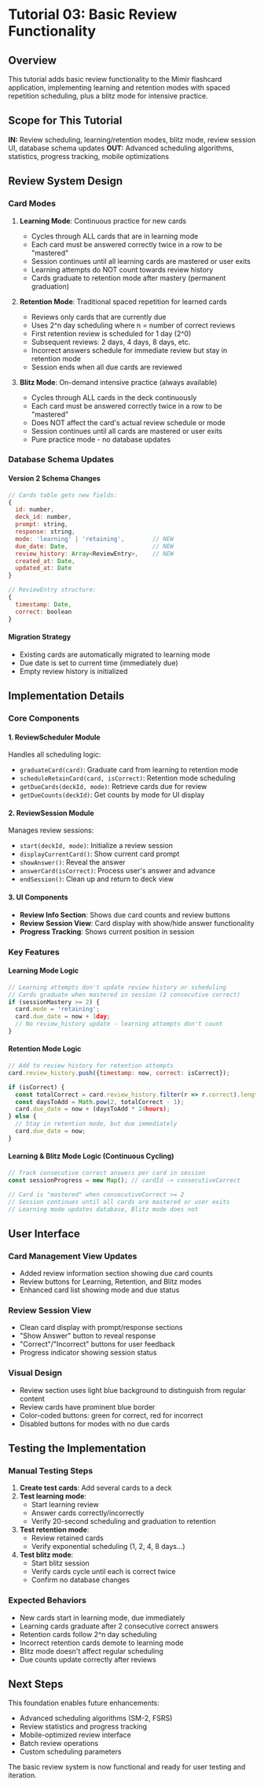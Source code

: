 # Tutorial 03: Basic Review Functionality

## Overview
This tutorial adds basic review functionality to the Mimir flashcard application, implementing learning and retention modes with spaced repetition scheduling, plus a blitz mode for intensive practice.

## Scope for This Tutorial
**IN:** Review scheduling, learning/retention modes, blitz mode, review session UI, database schema updates
**OUT:** Advanced scheduling algorithms, statistics, progress tracking, mobile optimizations

## Review System Design

### Card Modes
1. **Learning Mode**: Continuous practice for new cards
   - Cycles through ALL cards that are in learning mode
   - Each card must be answered correctly twice in a row to be "mastered"
   - Session continues until all learning cards are mastered or user exits
   - Learning attempts do NOT count towards review history
   - Cards graduate to retention mode after mastery (permanent graduation)

2. **Retention Mode**: Traditional spaced repetition for learned cards
   - Reviews only cards that are currently due
   - Uses 2^n day scheduling where n = number of correct reviews
   - First retention review is scheduled for 1 day (2^0)
   - Subsequent reviews: 2 days, 4 days, 8 days, etc.
   - Incorrect answers schedule for immediate review but stay in retention mode
   - Session ends when all due cards are reviewed

3. **Blitz Mode**: On-demand intensive practice (always available)
   - Cycles through ALL cards in the deck continuously
   - Each card must be answered correctly twice in a row to be "mastered"
   - Does NOT affect the card's actual review schedule or mode
   - Session continues until all cards are mastered or user exits
   - Pure practice mode - no database updates

### Database Schema Updates

#### Version 2 Schema Changes
```javascript
// Cards table gets new fields:
{
  id: number,
  deck_id: number,
  prompt: string,
  response: string,
  mode: 'learning' | 'retaining',        // NEW
  due_date: Date,                        // NEW
  review_history: Array<ReviewEntry>,    // NEW
  created_at: Date,
  updated_at: Date
}

// ReviewEntry structure:
{
  timestamp: Date,
  correct: boolean
}
```

#### Migration Strategy
- Existing cards are automatically migrated to learning mode
- Due date is set to current time (immediately due)
- Empty review history is initialized

## Implementation Details

### Core Components

#### 1. ReviewScheduler Module
Handles all scheduling logic:
- `graduateCard(card)`: Graduate card from learning to retention mode
- `scheduleRetainCard(card, isCorrect)`: Retention mode scheduling
- `getDueCards(deckId, mode)`: Retrieve cards due for review
- `getDueCounts(deckId)`: Get counts by mode for UI display

#### 2. ReviewSession Module
Manages review sessions:
- `start(deckId, mode)`: Initialize a review session
- `displayCurrentCard()`: Show current card prompt
- `showAnswer()`: Reveal the answer
- `answerCard(isCorrect)`: Process user's answer and advance
- `endSession()`: Clean up and return to deck view

#### 3. UI Components
- **Review Info Section**: Shows due card counts and review buttons
- **Review Session View**: Card display with show/hide answer functionality
- **Progress Tracking**: Shows current position in session

### Key Features

#### Learning Mode Logic
```javascript
// Learning attempts don't update review history or scheduling
// Cards graduate when mastered in session (2 consecutive correct)
if (sessionMastery >= 2) {
  card.mode = 'retaining';
  card.due_date = now + 1day;
  // No review_history update - learning attempts don't count
}
```

#### Retention Mode Logic
```javascript
// Add to review history for retention attempts
card.review_history.push({timestamp: now, correct: isCorrect});

if (isCorrect) {
  const totalCorrect = card.review_history.filter(r => r.correct).length;
  const daysToAdd = Math.pow(2, totalCorrect - 1);
  card.due_date = now + (daysToAdd * 24hours);
} else {
  // Stay in retention mode, but due immediately
  card.due_date = now;
}
```

#### Learning & Blitz Mode Logic (Continuous Cycling)
```javascript
// Track consecutive correct answers per card in session
const sessionProgress = new Map(); // cardId -> consecutiveCorrect

// Card is "mastered" when consecutiveCorrect >= 2
// Session continues until all cards are mastered or user exits
// Learning mode updates database, Blitz mode does not
```

## User Interface

### Card Management View Updates
- Added review information section showing due card counts
- Review buttons for Learning, Retention, and Blitz modes
- Enhanced card list showing mode and due status

### Review Session View
- Clean card display with prompt/response sections
- "Show Answer" button to reveal response
- "Correct"/"Incorrect" buttons for user feedback
- Progress indicator showing session status

### Visual Design
- Review section uses light blue background to distinguish from regular content
- Review cards have prominent blue border
- Color-coded buttons: green for correct, red for incorrect
- Disabled buttons for modes with no due cards

## Testing the Implementation

### Manual Testing Steps
1. **Create test cards**: Add several cards to a deck
2. **Test learning mode**: 
   - Start learning review
   - Answer cards correctly/incorrectly
   - Verify 20-second scheduling and graduation to retention
3. **Test retention mode**:
   - Review retained cards
   - Verify exponential scheduling (1, 2, 4, 8 days...)
4. **Test blitz mode**:
   - Start blitz session
   - Verify cards cycle until each is correct twice
   - Confirm no database changes

### Expected Behaviors
- New cards start in learning mode, due immediately
- Learning cards graduate after 2 consecutive correct answers
- Retention cards follow 2^n day scheduling
- Incorrect retention cards demote to learning mode
- Blitz mode doesn't affect regular scheduling
- Due counts update correctly after reviews

## Next Steps
This foundation enables future enhancements:
- Advanced scheduling algorithms (SM-2, FSRS)
- Review statistics and progress tracking
- Mobile-optimized review interface
- Batch review operations
- Custom scheduling parameters

The basic review system is now functional and ready for user testing and iteration.
